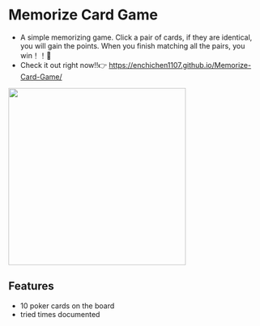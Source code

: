 # Memorize Card Game

- A simple memorizing game. Click a pair of cards, if they are identical, you will gain the points. When you finish matching all the pairs, you win！！🎉
- Check it out right now!!👉
https://enchichen1107.github.io/Memorize-Card-Game/
<img src="" width=350>

## Features

- 10 poker cards on the board
- tried times documented
